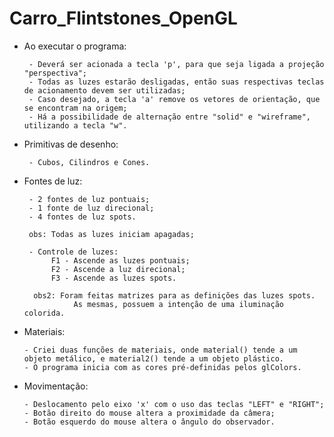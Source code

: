 # Carro_Flintstones_OpenGL

- Ao executar o programa:

       - Deverá ser acionada a tecla 'p', para que seja ligada a projeção "perspectiva";
       - Todas as luzes estarão desligadas, então suas respectivas teclas de acionamento devem ser utilizadas;
       - Caso desejado, a tecla 'a' remove os vetores de orientação, que se encontram na origem;
       - Há a possibilidade de alternação entre "solid" e "wireframe", utilizando a tecla "w". 


- Primitivas de desenho:

       - Cubos, Cilindros e Cones.


- Fontes de luz:

       - 2 fontes de luz pontuais;
       - 1 fonte de luz direcional;
       - 4 fontes de luz spots.

       obs: Todas as luzes iniciam apagadas;
       
       - Controle de luzes: 
            F1 - Ascende as luzes pontuais;
            F2 - Ascende a luz direcional;
            F3 - Ascende as luzes spots.

        obs2: Foram feitas matrizes para as definições das luzes spots.
                 As mesmas, possuem a intenção de uma iluminação colorida.


- Materiais:

      - Criei duas funções de materiais, onde material() tende a um objeto metálico, e material2() tende a um objeto plástico.
      - O programa inicia com as cores pré-definidas pelos glColors.



- Movimentação:

      - Deslocamento pelo eixo 'x' com o uso das teclas "LEFT" e "RIGHT";
      - Botão direito do mouse altera a proximidade da câmera;
      - Botão esquerdo do mouse altera o ângulo do observador.
